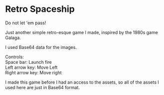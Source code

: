 # Retro Spaceship
Do not let 'em pass!<br />

Just another simple retro-esque game I made, inspired by the 1980s game Galaga.<br />

I used Base64 data for the images.<br />

Controls:<br />
Space bar: Launch fire<br />
Left arrow key: Move Left<br />
Right arrow key: Move right<br />

I made this game before I had an access to the assets, so all of the assets I used here are just in Base64 format.
